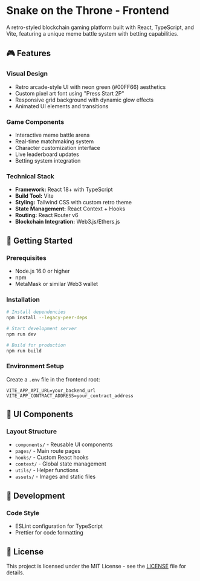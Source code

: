 # Snake on the Throne - Frontend

A retro-styled blockchain gaming platform built with React, TypeScript, and Vite, featuring a unique meme battle system with betting capabilities.

## 🎮 Features

### Visual Design

- Retro arcade-style UI with neon green (#00FF66) aesthetics
- Custom pixel art font using "Press Start 2P"
- Responsive grid background with dynamic glow effects
- Animated UI elements and transitions

### Game Components

- Interactive meme battle arena
- Real-time matchmaking system
- Character customization interface
- Live leaderboard updates
- Betting system integration

### Technical Stack

- **Framework:** React 18+ with TypeScript
- **Build Tool:** Vite
- **Styling:** Tailwind CSS with custom retro theme
- **State Management:** React Context + Hooks
- **Routing:** React Router v6
- **Blockchain Integration:** Web3.js/Ethers.js

## 🚀 Getting Started

### Prerequisites

- Node.js 16.0 or higher
- npm
- MetaMask or similar Web3 wallet

### Installation

```bash
# Install dependencies
npm install --legacy-peer-deps

# Start development server
npm run dev

# Build for production
npm run build
```

### Environment Setup

Create a `.env` file in the frontend root:

```env
VITE_APP_API_URL=your_backend_url
VITE_APP_CONTRACT_ADDRESS=your_contract_address
```

## 🎨 UI Components

### Layout Structure

- `components/` - Reusable UI components
- `pages/` - Main route pages
- `hooks/` - Custom React hooks
- `context/` - Global state management
- `utils/` - Helper functions
- `assets/` - Images and static files

## 🔧 Development

### Code Style

- ESLint configuration for TypeScript
- Prettier for code formatting

## 📝 License

This project is licensed under the MIT License - see the [LICENSE](LICENSE) file for details.
